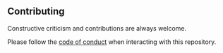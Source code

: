 ## Contributing

Constructive criticism and contributions are always welcome.

Please follow the [code of conduct](CODE_OF_CONDUCT.md) when interacting with this repository.

